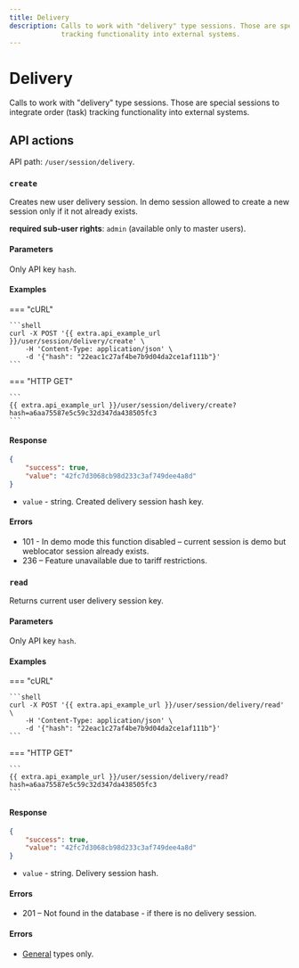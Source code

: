 ```yaml
---
title: Delivery
description: Calls to work with "delivery" type sessions. Those are special sessions to integrate order (task) 
             tracking functionality into external systems.
---
```


# Delivery

Calls to work with "delivery" type sessions. Those are special sessions to integrate order (task) 
tracking functionality into external systems.


## API actions

API path: `/user/session/delivery`.

### `create`

Creates new user delivery session.
In demo session allowed to create a new session only if it not already exists.

**required sub-user rights**: `admin` (available only to master users).

#### Parameters

Only API key `hash`.

#### Examples

=== "cURL"

    ```shell
    curl -X POST '{{ extra.api_example_url }}/user/session/delivery/create' \
        -H 'Content-Type: application/json' \
        -d '{"hash": "22eac1c27af4be7b9d04da2ce1af111b"}'
    ```
    
=== "HTTP GET"

    ```
    {{ extra.api_example_url }}/user/session/delivery/create?hash=a6aa75587e5c59c32d347da438505fc3
    ```

#### Response

```json
{
    "success": true,
    "value": "42fc7d3068cb98d233c3af749dee4a8d"
}
```

* `value` - string. Created delivery session hash key.

#### Errors

* 101 - In demo mode this function disabled – current session is demo but weblocator session already exists.
* 236 – Feature unavailable due to tariff restrictions.


### `read`

Returns current user delivery session key.

#### Parameters

Only API key `hash`.

#### Examples

=== "cURL"

    ```shell
    curl -X POST '{{ extra.api_example_url }}/user/session/delivery/read' \
        -H 'Content-Type: application/json' \
        -d '{"hash": "22eac1c27af4be7b9d04da2ce1af111b"}'
    ```
    
=== "HTTP GET"

    ```
    {{ extra.api_example_url }}/user/session/delivery/read?hash=a6aa75587e5c59c32d347da438505fc3
    ```

#### Response

```json
{
    "success": true,
    "value": "42fc7d3068cb98d233c3af749dee4a8d"
}
```

* `value` - string. Delivery session hash.

#### Errors

* 201 – Not found in the database - if there is no delivery session.

#### Errors

* [General](../../../../getting-started/errors.md#error-codes) types only.
